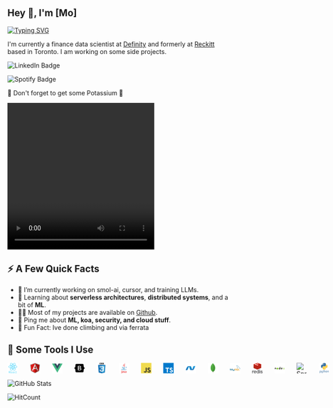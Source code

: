 ## Hey 👋, I'm [Mo]

<!-- (https://monuit.dev/) -->

[![Typing SVG](https://readme-typing-svg.demolab.com?font=Fira+Code&pause=1000&vCenter=true&width=435&lines=Hi%2C+I'm+Mo%2C+an+aspiring+data+scientist;I'm+really+fascinated+by+AI+and+ML;and+looking+to+expand+what+I+do;lets+connect)](https://git.io/typing-svg)

I'm currently a finance data scientist at [Definity](https://www.definityfinancial.com/) and formerly at [Reckitt](https://www.reckitt.com/) based in Toronto. I am working on some side projects.

<!-- ![Website Badge](https://img.shields.io/badge/-monuit.dev-4E69C8?style=flat-square&amp;labelColor=4E69C8&amp;logo=Firefox&amp;link=https://monuit.dev/) -->

![LinkedIn Badge](https://img.shields.io/badge/-@mo-0077B5?style=flat-square&labelColor=0077B5&logo=LinkedIn&link=https://https://www.linkedin.com/in/mo-abdulhussain/)

![Spotify Badge](https://img.shields.io/badge/-@Mo-shititshim?style=flat-square&labelColor=fff&logo=Spotify&link=https://open.spotify.com/user/shititshim)

🍌 Don't forget to get some Potassium 🍌

<div style="display: flex; flex-direction: row; align-items: center; justify-content: space-between;">
  <video width="330" height="330" controls>
    <source src="https://github.com/monuit/monuit/raw/main/assets/my_future_self_when_i_write_code_that_i_dont_recognize_in_one_week.mp4" type="video/mp4">
    Your browser does not support the video tag.
  </video>
</div>

## ⚡️ A Few Quick Facts

- 🔭 I’m currently working on smol-ai, cursor, and training LLMs.
- 🧐 Learning about **serverless architectures**, **distributed systems**, and a bit of **ML**.
- 👨‍💻 Most of my projects are available on [Github](https://github.com/monuit).
- 💬 Ping me about **ML, koa, security, and cloud stuff**.
- 🎉 Fun Fact: Ive done climbing and via ferrata

## 🚀 Some Tools I Use

<div style="display: flex; flex-direction: row; align-items: center;">
  <img src="https://raw.githubusercontent.com/devicons/devicon/master/icons/react/react-original-wordmark.svg" alt="React" width="24" height="24" style="margin-right: 26px;">
  <img src="https://raw.githubusercontent.com/devicons/devicon/master/icons/angularjs/angularjs-original.svg" alt="AngularJS" width="24" height="24" style="margin-right: 26px;">
  <img src="https://raw.githubusercontent.com/devicons/devicon/master/icons/vuejs/vuejs-original.svg" alt="Vue.js" width="24" height="24" style="margin-right: 26px;">
  <img src="https://raw.githubusercontent.com/devicons/devicon/master/icons/bootstrap/bootstrap-plain.svg" alt="Bootstrap" width="24" height="24" style="margin-right: 26px;">
  <img src="https://raw.githubusercontent.com/devicons/devicon/master/icons/css3/css3-original-wordmark.svg" alt="CSS3" width="24" height="24" style="margin-right: 26px;">
  <img src="https://raw.githubusercontent.com/devicons/devicon/master/icons/java/java-original-wordmark.svg" alt="Java" width="24" height="24" style="margin-right: 26px;">
  <img src="https://raw.githubusercontent.com/devicons/devicon/master/icons/javascript/javascript-original.svg" alt="JavaScript" width="24" height="24" style="margin-right: 26px;">
  <img src="https://raw.githubusercontent.com/devicons/devicon/master/icons/typescript/typescript-original.svg" alt="TypeScript" width="24" height="24" style="margin-right: 26px;">
  <img src="https://raw.githubusercontent.com/devicons/devicon/master/icons/dot-net/dot-net-original.svg" alt=".NET" width="24" height="24" style="margin-right: 26px;">
  <img src="https://raw.githubusercontent.com/devicons/devicon/master/icons/mongodb/mongodb-original.svg" alt="MongoDB" width="24" height="24" style="margin-right: 26px;">
  <img src="https://raw.githubusercontent.com/devicons/devicon/master/icons/mysql/mysql-original-wordmark.svg" alt="MySQL" width="24" height="24" style="margin-right: 26px;">
  <img src="https://raw.githubusercontent.com/devicons/devicon/master/icons/redis/redis-original-wordmark.svg" alt="Redis" width="24" height="24" style="margin-right: 26px;">
  <img src="https://raw.githubusercontent.com/devicons/devicon/master/icons/nodejs/nodejs-original-wordmark.svg" alt="Node.js" width="24" height="24" style="margin-right: 26px;">
  <img src="https://www.vectorlogo.zone/logos/springio/springio-icon.svg" alt="Spring" width="24" height="24" style="margin-right: 26px;">
  <img src="https://raw.githubusercontent.com/devicons/devicon/master/icons/python/python-original-wordmark.svg" alt="Python" width="24" height="24" style="margin-right: 26px;">
  <img src="https://raw.githubusercontent.com/devicons/devicon/master/icons/heroku/heroku-plain.svg" alt="Heroku" width="24" height="24" style="margin-right: 26px;">
  <img src="https://raw.githubusercontent.com/devicons/devicon/master/icons/travis/travis-plain.svg" alt="Travis" width="24" height="24" style="margin-right: 26px;">
  <img src="https://www.vectorlogo.zone/logos/google_cloud/google_cloud-icon.svg" alt="GCP" width="24" height="24" style="margin-right: 26px;">
  <img src="https://raw.githubusercontent.com/devicons/devicon/master/icons/docker/docker-original.svg" alt="Docker" width="24" height="24" style="margin-right: 26px;">
  <img src="https://www.vectorlogo.zone/logos/kubernetes/kubernetes-icon.svg" alt="Kubernetes" width="24" height="24" style="margin-right: 26px;">
</div>

![GitHub Stats](https://github-readme-stats.vercel.app/api?username=monuit&show_icons=true&count_private=true)

![HitCount](https://hits.dwyl.com/monuit/monuit/monuit.svg?style=flat-square)
